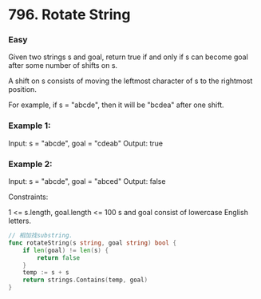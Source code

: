 # 796. Rotate String

### Easy

Given two strings s and goal, return true if and only if s can become goal after some number of shifts on s.

A shift on s consists of moving the leftmost character of s to the rightmost position.

For example, if s = "abcde", then it will be "bcdea" after one shift.

### Example 1:

Input: s = "abcde", goal = "cdeab"
Output: true

### Example 2:

Input: s = "abcde", goal = "abced"
Output: false

Constraints:

1 <= s.length, goal.length <= 100
s and goal consist of lowercase English letters.

```go
// 相加找substring.
func rotateString(s string, goal string) bool {
	if len(goal) != len(s) {
		return false
	}
	temp := s + s
	return strings.Contains(temp, goal)
}
```